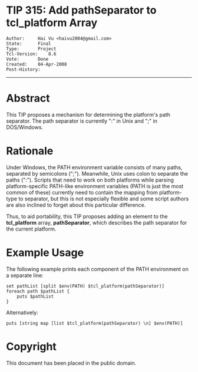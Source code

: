 # TIP 315: Add pathSeparator to tcl_platform Array
	Author:		Hai Vu <haivu2004@gmail.com>
	State:		Final
	Type:		Project
	Tcl-Version:	8.6
	Vote:		Done
	Created:	04-Apr-2008
	Post-History:	
-----

# Abstract

This TIP proposes a mechanism for determining the platform's path separator.
The path separator is currently ":" in Unix and ";" in DOS/Windows.

# Rationale

Under Windows, the PATH environment variable consists of many paths, separated
by semicolons \(";"\). Meanwhile, Unix uses colon to separate the paths \(":"\).
Scripts that need to work on both platforms while parsing platform-specific
PATH-like environment variables \(PATH is just the most common of these\)
currently need to contain the mapping from platform-type to separator, but
this is not especially flexible and some script authors are also inclined to
forget about this particular difference.

Thus, to aid portability, this TIP proposes adding an element to the
**tcl\_platform** array, **pathSeparator**, which describes the path
separator for the current platform.

# Example Usage

The following example prints each component of the PATH environment on a
separate line:

	set pathList [split $env(PATH) $tcl_platform(pathSeparator)]
	foreach path $pathList {
	    puts $pathList
	}

Alternatively:

	puts [string map [list $tcl_platform(pathSeparator) \n] $env(PATH)]

# Copyright

This document has been placed in the public domain.

